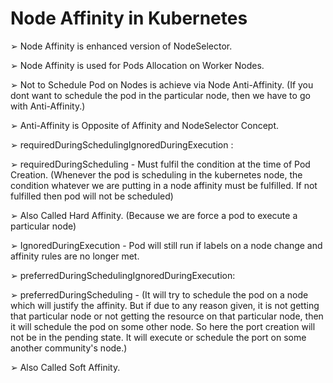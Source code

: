 # Node Affinity in Kubernetes

➢ Node Affinity is enhanced version of NodeSelector.

➢ Node Affinity is used for Pods Allocation on Worker Nodes.

➢ Not to Schedule Pod on Nodes is achieve via Node Anti-Affinity. (If you dont want to schedule the pod in the particular node, then we have to go with Anti-Affinity.)

➢ Anti-Affinity is Opposite of Affinity and NodeSelector Concept.

➢ requiredDuringSchedulingIgnoredDuringExecution :

➢ requiredDuringScheduling - Must fulfil the condition at the time of Pod Creation. (Whenever the pod is scheduling in the kubernetes node, the condition whatever we are putting in a node affinity must be fulfilled. If not fulfilled then pod will not be scheduled)

➢ Also Called Hard Affinity. (Because we are force a pod to execute a particular node)

➢ IgnoredDuringExecution - Pod will still run if labels on a node change and affinity rules are no longer met.

➢ preferredDuringSchedulingIgnoredDuringExecution: 

➢ preferredDuringScheduling - (It will try to schedule the pod on a node which will justify the affinity. But if due to any reason given, it is not getting that particular node or not getting the resource on that particular node, then it will schedule the pod on some other node. So here the port creation will not be in the pending state. It will execute or schedule the port on some another community's node.)

➢ Also Called Soft Affinity.
